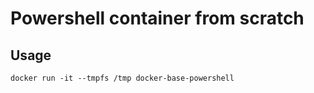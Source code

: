 # Powershell container from scratch

## Usage
```
docker run -it --tmpfs /tmp docker-base-powershell
```